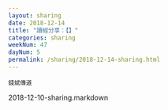 ```yaml
---
layout: sharing
date: 2018-12-14
title: "讀經分享：【】"
categories: sharing
weekNum: 47
dayNum: 5
permalink: /sharing/2018-12-14-sharing.html
---
```



`錢斌傳道`

2018-12-10-sharing.markdown
